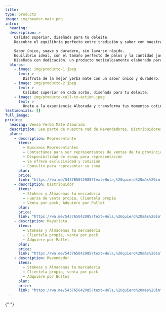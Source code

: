 ```yaml
---
title:
type: products
image: img/header-main.png
intro:
  heading: 
  description: >
    Calidad superior, diseñada para tu deleite.
    Descubre el equilibrio perfecto entre tradición y sabor con nuestra yerba mate de 500 gramos, ideal para los amantes del buen mate.

    Sabor único, suave y duradero, sin lavarse rápido.
    Equilibrio ideal, con el tamaño perfecto de palos y la cantidad justa de polvillo.
    Diseñada con dedicación, un producto meticulosamente elaborado para brindar una experiencia inigualable.
  blurbs:
    - image: img/producto-1.jpeg
      text: >
        Disfruta de la mejor yerba mate con un sabor único y duradero.
    - image: img/producto-2.jpeg
      text: >
        Calidad superior en cada sorbo, diseñada para tu deleite.    
    - image: img/producto-call-to-action.jpeg
      text: >
        Únete a la experiencia Alborada y transforma tus momentos cotidianos.
testimonials: []
full_image:
pricing:
  heading: Venda Yerba Mate Alborada
  description: Sea parte de nuestra red de Revendedores, Distribuidores, Representantes y Mayoristas
  plans:
    - description: Representante
      items:
        - Buscamos Representantes
        - Contactános para ser representantes de ventas de tu provincia o zona
        - Disponibilidad de zonas para representación
        - Se ofrece exclusividad y comisión
        - Consulte para representar su zona
      plan:
      price:
      link: "https://wa.me/543765042085?text=Hola,%20quiero%20más%20información%20deseo%20ser%20representante!"
    - description: Distribuidor
      items:
        - Stokeas y Almacenas tu mercaderia
        - Fuerza de venta propia, Clientela propia
        - Venta por pack, Adquiere por Pallet        
      plan:
      price:
      link: "https://wa.me/543765042085?text=Hola,%20quiero%20más%20información%20deseo%20ser%20distribuidor!"   
    - description: Mayorista
      items:
        - Stokeas y Almacenas tu mercaderia
        - Clientela propia, venta por pack
        - Adquiere por Pallet
      plan:
      price:
      link: "https://wa.me/543765042085?text=Hola,%20quiero%20más%20información%20deseo%20ser%20mayorista!"
    - description: Revendedor
      items:
        - Stokeas y Almacenas tu mercaderia
        - Clientela propia, venta por pack
        - Adquiere por Bultos
      plan:
      price:
      link: "https://wa.me/543765042085?text=Hola,%20quiero%20más%20información%20deseo%20ser%20revendedor!"    
---
```

<a> {" "} </a>